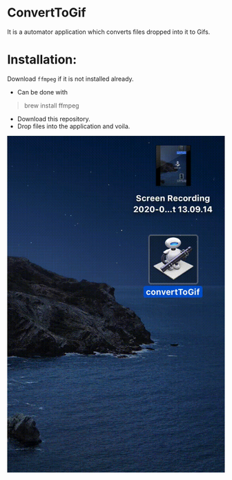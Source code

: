 # ConvertToGif
It is a automator application which converts files dropped into it to Gifs.

# Installation:
Download `ffmpeg` if it is not installed already.
- Can be done with
> brew install ffmpeg
- Download this repository.
- Drop files into the application and voila.

![Alt Text](https://github.com/manoj036/ConvertToGif/blob/master/tutorial.gif)

